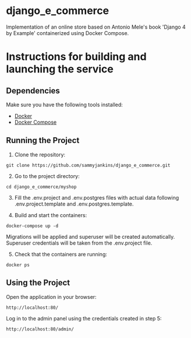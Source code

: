 # django_e_commerce
Implementation of an online store based on Antonio Mele's book 'Django 4 by Example' containerized using Docker Compose.

# Instructions for building and launching the service

## Dependencies

Make sure you have the following tools installed:

- [Docker](https://docs.docker.com/get-docker/)
- [Docker Compose](https://docs.docker.com/compose/install/)

## Running the Project

1. Clone the repository:
```
git clone https://github.com/sammyjankins/django_e_commerce.git
```
2. Go to the project directory:

```
cd django_e_commerce/myshop
```
3. Fill the .env.project and .env.postgres files with actual data following .env.project.template and .env.postgres.template.

4. Build and start the containers:

```
docker-compose up -d
```

Migrations will be applied and superuser will be created automatically. Superuser credentials will be taken from the .env.project file.

5. Check that the containers are running:

```
docker ps
```

## Using the Project

Open the application in your browser:

```
http://localhost:80/
```

Log in to the admin panel using the credentials created in step 5:

```
http://localhost:80/admin/
```
